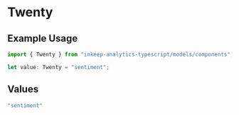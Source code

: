 # Twenty

## Example Usage

```typescript
import { Twenty } from "inkeep-analytics-typescript/models/components";

let value: Twenty = "sentiment";
```

## Values

```typescript
"sentiment"
```
